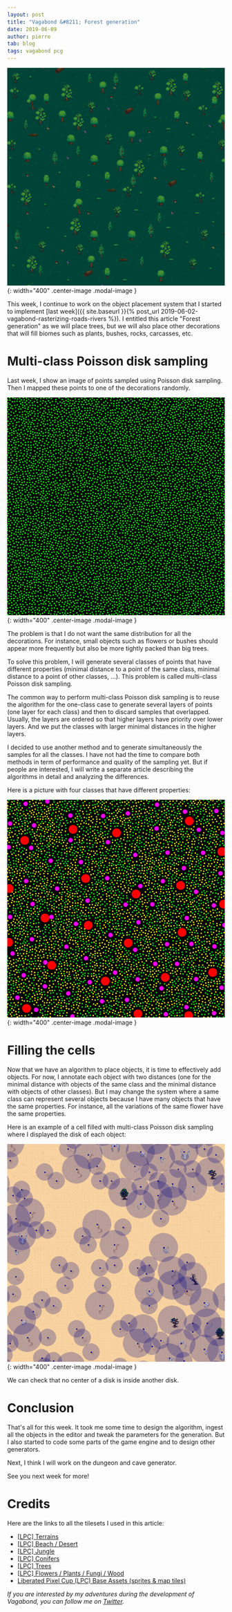 ```yaml
---
layout: post
title: "Vagabond &#8211; Forest generation"
date: 2019-06-09
author: pierre
tab: blog
tags: vagabond pcg
---
```


![](/media/img/vagabond-forest-generation/cell_generation.gif){: width="400" .center-image .modal-image }

This week, I continue to work on the object placement system that I started to implement [last week]({{ site.baseurl }}{% post_url 2019-06-02-vagabond-rasterizing-roads-rivers %}). I entitled this article "Forest generation" as we will place trees, but we will also place other decorations that will fill biomes such as plants, bushes, rocks, carcasses, etc.

<!--more-->

# Multi-class Poisson disk sampling

Last week, I show an image of points sampled using Poisson disk sampling. Then I mapped these points to one of the decorations randomly.

![](/media/img/vagabond-forest-generation/poisson_disk_sampling.png){: width="400" .center-image .modal-image }

The problem is that I do not want the same distribution for all the decorations. For instance, small objects such as flowers or bushes should appear more frequently but also be more tightly packed than big trees.

To solve this problem, I will generate several classes of points that have different properties (minimal distance to a point of the same class, minimal distance to a point of other classes, ...). This problem is called multi-class Poisson disk sampling.

The common way to perform multi-class Poisson disk sampling is to reuse the algorithm for the one-class case to generate several layers of points (one layer for each class) and then to discard samples that overlapped. Usually, the layers are ordered so that higher layers have priority over lower layers. And we put the classes with larger minimal distances in the higher layers.

I decided to use another method and to generate simultaneously the samples for all the classes. I have not had the time to compare both methods in term of performance and quality of the sampling yet. But if people are interested, I will write a separate article describing the algorithms in detail and analyzing the differences.

Here is a picture with four classes that have different properties:

![](/media/img/vagabond-forest-generation/multiclass_poisson_disk_sampling.png){: width="400" .center-image .modal-image }

# Filling the cells

Now that we have an algorithm to place objects, it is time to effectively add objects. For now, I annotate each object with two distances (one for the minimal distance with objects of the same class and the minimal distance with objects of other classes). But I may change the system where a same class can represent several objects because I have many objects that have the same properties. For instance, all the variations of the same flower have the same properties.

Here is an example of a cell filled with multi-class Poisson disk sampling where I displayed the disk of each object:

![](/media/img/vagabond-forest-generation/desert_disks.png){: width="400" .center-image .modal-image }

We can check that no center of a disk is inside another disk.

# Conclusion

That's all for this week. It took me some time to design the algorithm, ingest all the objects in the editor and tweak the parameters for the generation. But I also started to code some parts of the game engine and to design other generators.

Next, I think I will work on the dungeon and cave generator.

See you next week for more!

# Credits

Here are the links to all the tilesets I used in this article:

* [[LPC] Terrains](https://opengameart.org/content/lpc-terrains)
* [[LPC] Beach / Desert](https://opengameart.org/content/lpc-beach-desert)
* [[LPC] Jungle](https://opengameart.org/content/lpc-jungle)
* [[LPC] Conifers](https://opengameart.org/content/lpc-conifers)
* [[LPC] Trees](https://opengameart.org/content/lpc-trees)
* [[LPC] Flowers / Plants / Fungi / Wood](https://opengameart.org/content/lpc-flowers-plants-fungi-wood)
* [Liberated Pixel Cup (LPC) Base Assets (sprites & map tiles)](https://opengameart.org/content/liberated-pixel-cup-lpc-base-assets-sprites-map-tiles)

*If you are interested by my adventures during the development of Vagabond, you can follow me on [Twitter](https://twitter.com/PierreVigier).*